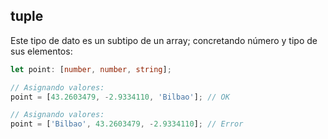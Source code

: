 ## tuple

Este tipo de dato es un subtipo de un array; concretando número y tipo de sus elementos:

```ts
let point: [number, number, string];

// Asignando valores:
point = [43.2603479, -2.9334110, 'Bilbao']; // OK

// Asignando valores:
point = ['Bilbao', 43.2603479, -2.9334110]; // Error
```